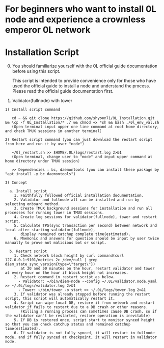 # For beginners who want to install 0L node and experience a crownless emperor 0L network

# Installation Script

  0. You should familiarize yourself with the 0L official guide documentation before using this script.
    
     This script is intended to provide convenience only for those who have used the official guide to install a node and understand the process.
     Please read the official guide documentation first.

  1. Validator(fullnode) with tower
  
    1) Install script command

       cd ~ && git clone https://github.com/shyoon71/0L_Installation.git && \cp -f 0L_Installation/* ./ && chmod +x *sh && bash ./0l_env_val.sh
       (Open terminal input upper one line command at root home directory, and check TMUX sessions in another terminal)

    2) Restart script command (you can just download the restart script from here and run it by user "node")

       ~/0l_restart.sh >> $HOME/.0L/logs/restart.log 2>&1
       (Open terminal, change user to "node" and input upper command at home directory under TMUX session)

       >> Dependencies : bc, daemontools (you can install these package by "apt install -y bc daemontools")

    3) Concept

      a. Install script
        1. Faithfully followed official installation documentation.
        2. Validator and fullnode all can be installed and run by selecting onboard method.
        3. Create TMUX background sessions for installation and run all processes for running tower in TMUX sessions.
        4. Create log sessions for validator(fullnode), tower and restart script.
        5. Calculate TPS(sync transaction per second) between network and local after starting validator(fullnode),
           display remained catchup complete time(estimated).
        6. Mnemonic and answers for question should be input by user twice manually to prove not malicious bot or script.
    
      b. Restart script
        1. Check network block height by curl command(curl 127.0.0.1:9101/metrics 2> /dev/null | grep diem_state_sync_version{type=\"target\"})
           at 20 and 50 minutes on the hour, restart validator and tower at every hour on the hour if block height not increases.
        2. Restart command in restart script as below.
          - Validator: ~/bin/diem-node --config ~/.0L/validator.node.yaml >> ~/.0L/logs/validator.log 2>&1
          - Tower: ~/bin/tower -o start >> ~/.0L/logs/tower.log 2>&1
        3. If validator was already stopped before running the restart script, this script will automatically restart it.
        4. Script can wipe local DB, restore it from network and restart validator if fails to restart due to a DB crash or other reasons.
           (Killing a running process can sometimes cause DB crash, so if the validator can't be restarted, restore operation is inevitable)
        5. If DB is restored once, script start to monitor synced height so that you can check catchup status and remained catchup time(estimated).
        6. If validator is not fully synced, it will restart in fullnode mode, and if fully synced at checkpoint, it will restart in validator mode.